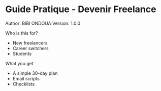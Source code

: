 ﻿# Guide Pratique - Devenir Freelance

Author: BIBI ONDOUA
Version: 1.0.0

Who is this for?
- New freelancers
- Career switchers
- Students

What you get
- A simple 30-day plan
- Email scripts
- Checklists
